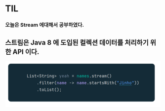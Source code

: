 # TIL

### 오늘은 Stream 에대해서 공부하였다.

## 스트림은 Java 8 에 도입된 컬렉션 데이터를 처리하기 위한 API 이다.

![alt text](image.png)
